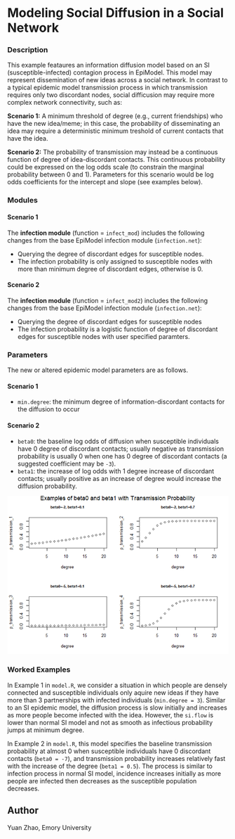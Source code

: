 
Modeling Social Diffusion in a Social Network
=============================================

### Description

This example feataures an information diffusion model based on an SI (susceptible-infected) contagion process in EpiModel. This model may represent dissemination of new ideas across a social network. In contrast to a typical epidemic model transmission process in which transmission requires only two discordant nodes, social difficusion may require more complex network connectivity, such as:

**Scenario 1:** A minimum threshold of degree (e.g., current friendships) who have the new idea/meme; in this case, the probability of disseminating an idea may require a deterministic minimum treshold of current contacts that have the idea.

**Scenario 2:** The probability of transmission may instead be a continuous function of degree of idea-discordant contacts. This continuous probability could be expressed on the log odds scale (to constrain the marginal probability between 0 and 1). Parameters for this scenario would be log odds coefficients for the intercept and slope (see examples below).

### Modules

#### Scenario 1
The **infection module** (function = `infect_mod`) includes the following changes from the base EpiModel infection module (`infection.net`):

  - Querying the degree of discordant edges for susceptible nodes.
  - The infection probability is only assigned to susceptible nodes with more than minimum degree of discordant edges, otherwise is 0.

#### Scenario 2
The **infection module** (function = `infect_mod2`) includes the following changes from the base EpiModel infection module (`infection.net`):

  - Querying the degree of discordant edges for susceptible nodes
  - The infection probability is a logistic function of degree of discordant edges for susceptible nodes with user specified paramters.

### Parameters

The new or altered epidemic model parameters are as follows.

#### Scenario 1

  - `min.degree`: the minimum degree of information-discordant contacts for the diffusion to occur

#### Scenario 2

  - `beta0`: the baseline log odds of diffusion when susceptible individuals have 0 degree of discordant contacts; usually negative as transmission probability is usually 0 when one has 0 degree of discordant contacts (a suggested coefficient may be `-3`).
  - `beta1`: the increase of log odds with 1 degree increase of discordant contacts; usually positive as an increase of degree would increase the diffusion probability.

![](coefs.png)

### Worked Examples

In Example 1 in `model.R`, we consider a situation in which people are densely connected and susceptible individuals only aquire new ideas if they have more than 3 partnerships with infected individuals (`min.degree = 3`). Similar to an   SI epidemic model, the diffusion process is slow initially and increases as more people become infected with the idea. However, the `si.flow` is lower than normal SI model and not as smooth as infectious probability jumps at minimum degree.

In Example 2 in `model.R`, this model specifies the baseline transmission probability at almost 0 when susceptible individuals have 0 discordant contacts (`beta0 = -7`), and transmission probability increases relatively fast with the increase of the degree (`beta1 = 0.5`). The process is similar to infection process in normal SI model, incidence increases initially as more people are infected then decreases as the susceptible population decreases.

## Author
Yuan Zhao, Emory University
